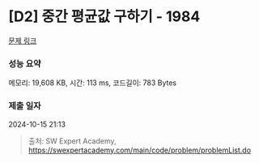 # [D2] 중간 평균값 구하기 - 1984 

[문제 링크](https://swexpertacademy.com/main/code/problem/problemDetail.do?contestProbId=AV5Pw_-KAdcDFAUq) 

### 성능 요약

메모리: 19,608 KB, 시간: 113 ms, 코드길이: 783 Bytes

### 제출 일자

2024-10-15 21:13



> 출처: SW Expert Academy, https://swexpertacademy.com/main/code/problem/problemList.do